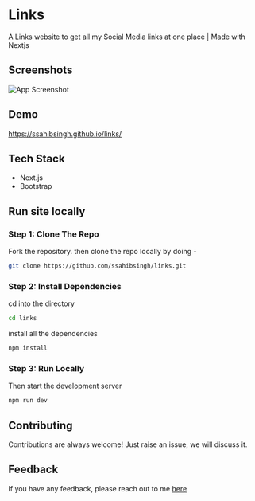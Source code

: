 # Links

A Links website to get all my Social Media links at one place | Made with Nextjs

## Screenshots

![App Screenshot](https://raw.githubusercontent.com/ssahibsingh/links/main/public/website.png)

## Demo

https://ssahibsingh.github.io/links/

## Tech Stack

- Next.js
- Bootstrap

## Run site locally

### Step 1: Clone The Repo

Fork the repository. then clone the repo locally by doing -

```bash
git clone https://github.com/ssahibsingh/links.git
```

### Step 2: Install Dependencies

cd into the directory

```bash
cd links
```

install all the dependencies

```bash
npm install
```

### Step 3: Run Locally

Then start the development server

```bash
npm run dev
```

## Contributing

Contributions are always welcome!
Just raise an issue, we will discuss it.

## Feedback

If you have any feedback, please reach out to me [here](https://ssahibsingh.github.io/#contact)
